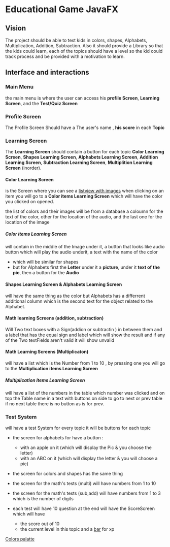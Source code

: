 
# Educational Game JavaFX
## Vision
The project should be able to test kids in colors, shapes, Alphabets, Multiplication, Addition, Subtraction.
Also it should provide a Library so that the kids could learn, each of the topics should have a level so the kid could track process
and be provided with a motivation to learn.
## Interface and  interactions
### Main Menu
the main menu is where the user can access his __profile Screen__, __Learning Screen__, and the __Test/Quiz Screen__
### Profile Screen 
The Profile Screen Should have a The user's name , __his score__ in each __Topic__ 

### Learning Screen
The __Learning Screen__ should contain a button for each topic __Color Learning Screen__, __Shapes Learning Screen__, __Alphabets Learning Screen__, __Addition Learning Screen__,
__Subtraction Learning Screen__, __Multiplition Learning Screen__ (inorder).

#### Color Learning Screen
is the Screen where you can see a [listview with images](https://stackoverflow.com/questions/33592308/javafx-how-to-put-imageview-inside-listview) when clicking on an item
you will go to a __Color items Learning Screen__ which will have the color you clicked on opened.

the list of colors and their images will be from a database a coloumn for the text of the color, other for the location of the audio, and the last one for the location of the image
##### Color items Learning Screen
will contain  in the middle of the Image under it, a button that looks like audio button which will play the audio underit, a text with the name of the color 
+ which will be similar for shapes
+ but for Alphabets first the __Letter__ under it a __picture__, under it __text of the pic__, then a button for the __Audio__
#### Shapes  Learning Screen  & Alphabets Learning Screen
will have the same thing as the color but Alphabets has a differrent additional column which is the second text for the object related to the Alphabet.

#### Math learning Screens (addition, subtraction)
Will Two text boxes with a Sign(addion or subtractin ) in between them and a label that has the equal sign and label which will show the result 
and if any of the Two textFields aren't valid it will show unvalid

#### Math Learning Screens (Multiplicaton)
will have a list which is the Number from 1 to 10 , by pressing one you will go to the __Multiplication items Learning Screen__

##### Multiplication items Learning Screen
will have a list of the numbers in the table which number was clicked and on top the Table name in a text with buttons on side to go to next or prev table 
if no next table there is no button as is for prev.

### Test System
will have a test System for every topic  it will be buttons for each topic
+ the screen for alphabets for have a button :
  +  with an apple on it (which will display the Pic & you choose the letter)
  +  with an ABC on it  (which will display the letter & you will choose a pic)
+ the screen for colors and shapes has the same thing
+ the screen for the math's tests (multi) will have numbers from 1 to 10
+ the screen for the math's tests (sub,add) will have numbers from 1 to 3 which is the number of digits

+ each test will have 10 question at the end will have the ScoreScreen which will have 
    + the score out of 10
    + the current level in this topic and a [bar](https://www.youtube.com/watch?v=mi_f3RjRV78) for xp


[Colors palatte](https://flatuicolors.com/palette/au)

